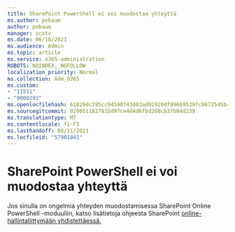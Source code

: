 ```yaml
---
title: SharePoint PowerShell ei voi muodostaa yhteyttä
ms.author: pebaum
author: pebaum
manager: scotv
ms.date: 06/10/2021
ms.audience: Admin
ms.topic: article
ms.service: o365-administration
ROBOTS: NOINDEX, NOFOLLOW
localization_priority: Normal
ms.collection: Adm_O365
ms.custom:
- "11511"
- "9000292"
ms.openlocfilehash: 61829dc795cc94590743d83ad92920df896b95397c8672545b4894cd1d098e90
ms.sourcegitcommit: 920051182781bd97ce4d4d6fbd268cb37b84d239
ms.translationtype: MT
ms.contentlocale: fi-FI
ms.lasthandoff: 08/11/2021
ms.locfileid: "57901841"
---
```

# <a name="sharepoint-powershell-unable-to-connect"></a>SharePoint PowerShell ei voi muodostaa yhteyttä

Jos sinulla on ongelmia yhteyden muodostamisessa SharePoint Online PowerShell -moduuliin, katso lisätietoja ohjeesta SharePoint [online-hallintaliittymään yhdistettäessä.](https://docs.microsoft.com/sharepoint/troubleshoot/administration/errors-connecting-to-management-shell)